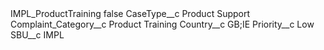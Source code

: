 <?xml version="1.0" encoding="UTF-8"?>
<CustomMetadata xmlns="http://soap.sforce.com/2006/04/metadata" xmlns:xsi="http://www.w3.org/2001/XMLSchema-instance" xmlns:xsd="http://www.w3.org/2001/XMLSchema">
    <label>IMPL_ProductTraining</label>
    <protected>false</protected>
    <values>
        <field>CaseType__c</field>
        <value xsi:type="xsd:string">Product Support</value>
    </values>
    <values>
        <field>Complaint_Category__c</field>
        <value xsi:type="xsd:string">Product Training</value>
    </values>
    <values>
        <field>Country__c</field>
        <value xsi:type="xsd:string">GB;IE</value>
    </values>
    <values>
        <field>Priority__c</field>
        <value xsi:type="xsd:string">Low</value>
    </values>
    <values>
        <field>SBU__c</field>
        <value xsi:type="xsd:string">IMPL</value>
    </values>
</CustomMetadata>
